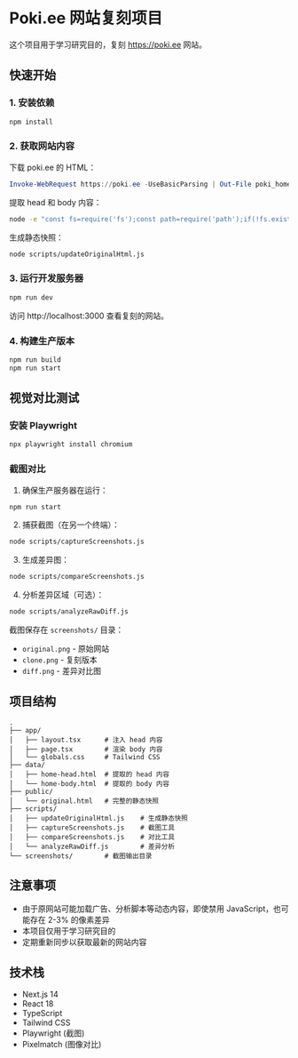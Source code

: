 # Poki.ee 网站复刻项目

这个项目用于学习研究目的，复刻 https://poki.ee 网站。

## 快速开始

### 1. 安装依赖
```bash
npm install
```

### 2. 获取网站内容

下载 poki.ee 的 HTML：
```powershell
Invoke-WebRequest https://poki.ee -UseBasicParsing | Out-File poki_home.html -Encoding utf8
```

提取 head 和 body 内容：
```bash
node -e "const fs=require('fs');const path=require('path');if(!fs.existsSync('data'))fs.mkdirSync('data');const html=fs.readFileSync('poki_home.html','utf8');const headMatch=html.match(/<head>([\s\S]*?)<\/head>/i);const bodyMatch=html.match(/<body[^>]*>([\s\S]*?)<\/body>/i);if(headMatch)fs.writeFileSync(path.join('data','home-head.html'),headMatch[1].trim());if(bodyMatch)fs.writeFileSync(path.join('data','home-body.html'),bodyMatch[1].trim());console.log('✓ Extracted head and body');"
```

生成静态快照：
```bash
node scripts/updateOriginalHtml.js
```

### 3. 运行开发服务器
```bash
npm run dev
```

访问 http://localhost:3000 查看复刻的网站。

### 4. 构建生产版本
```bash
npm run build
npm run start
```

## 视觉对比测试

### 安装 Playwright
```bash
npx playwright install chromium
```

### 截图对比
1. 确保生产服务器在运行：
```bash
npm run start
```

2. 捕获截图（在另一个终端）：
```bash
node scripts/captureScreenshots.js
```

3. 生成差异图：
```bash
node scripts/compareScreenshots.js
```

4. 分析差异区域（可选）：
```bash
node scripts/analyzeRawDiff.js
```

截图保存在 `screenshots/` 目录：
- `original.png` - 原始网站
- `clone.png` - 复刻版本
- `diff.png` - 差异对比图

## 项目结构

```
.
├── app/
│   ├── layout.tsx      # 注入 head 内容
│   ├── page.tsx        # 渲染 body 内容
│   └── globals.css     # Tailwind CSS
├── data/
│   ├── home-head.html  # 提取的 head 内容
│   └── home-body.html  # 提取的 body 内容
├── public/
│   └── original.html   # 完整的静态快照
├── scripts/
│   ├── updateOriginalHtml.js    # 生成静态快照
│   ├── captureScreenshots.js    # 截图工具
│   ├── compareScreenshots.js    # 对比工具
│   └── analyzeRawDiff.js        # 差异分析
└── screenshots/        # 截图输出目录
```

## 注意事项

- 由于原网站可能加载广告、分析脚本等动态内容，即使禁用 JavaScript，也可能存在 2-3% 的像素差异
- 本项目仅用于学习研究目的
- 定期重新同步以获取最新的网站内容

## 技术栈

- Next.js 14
- React 18
- TypeScript
- Tailwind CSS
- Playwright (截图)
- Pixelmatch (图像对比)
